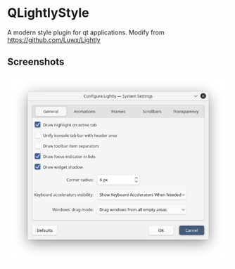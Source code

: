 # QLightlyStyle
A modern style plugin for qt applications. Modify from https://github.com/Luwx/Lightly

## Screenshots
![config page](https://github.com/AsakuraYui520/QLightlyStyle/blob/main/config.png)
